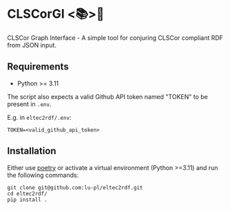 # CLSCorGI <📚>🐶

CLSCor Graph Interface - A simple tool for conjuring CLSCor compliant RDF from JSON input.

## Requirements

* Python >= 3.11

The script also expects a valid Github API token named "TOKEN" to be present in `.env`.

E.g. in `eltec2rdf/.env`: 
```text
TOKEN=<valid_github_api_token>
```

## Installation

Either use [poetry](https://python-poetry.org/) or activate a virtual environment (Python >=3.11) and run the following commands:
```shell
git clone git@github.com:lu-pl/eltec2rdf.git
cd eltec2rdf/
pip install .
```
